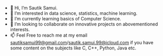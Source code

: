 - 👋 Hi, I’m Sautik Samui.
- 👀 I’m interested in data science, statistics, machine learning.
- 🌱 I’m currently learning basics of Computer Science.
- 💞️ I’m looking to collaborate on innovative projects on abovementioned interests.
- 📫 Feel Free to reach me at my email <sautiksamui99@gmail.com>/<sautik.samui.99@icloud.com> if you have some content on the subjects like C, C++, Python, Java etc. 


<!---
SautikSamui-TMSL/SautikSamui-TMSL is a ✨ special ✨ repository because its `README.md` (this file) appears on your GitHub profile.
You can click the Preview link to take a look at your changes.
--->
